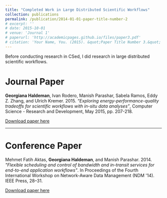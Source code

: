 ```yaml
---
title: "Completed Work in Large Distributed Scientific Workflows"
collection: publications
permalink: /publication/2014-01-01-paper-title-number-2
# excerpt: ''
# date: 2015-10-01
# venue: 'Journal 1'
# paperurl: 'http://academicpages.github.io/files/paper3.pdf'
# citation: 'Your Name, You. (2015). &quot;Paper Title Number 3.&quot; <i>Journal 1</i>. 1(3).'
---
```


Before conducting research in CSed, I did research in large distributed scientific workflows.

Journal Paper
===

**Georgiana Haldeman**, Ivan Rodero, Manish Parashar, Sabela Ramos, Eddy Z. Zhang, and Ulrich Kremer. 2015. _“Exploring energy-performance-quality tradeoffs for scientific workflows with in-situ data analyses”_, Computer Science - Research and Development, May 2015, pp. 207-218.

[Download paper here](https://doi.org/10.1007/s00450-014-0268-6)

___

Conference Paper
===

Mehmet Fatih Aktas, **Georgiana Haldeman**, and Manish Parashar. 2014. _"Flexible scheduling and control of bandwidth and in-transit services for end-to-end application workflows"_. In Proceedings of the Fourth International Workshop on Network-Aware Data Management (NDM '14). IEEE Press, 28–31.

[Download paper here](https://doi.org/10.1109/NDM.2014.9)


